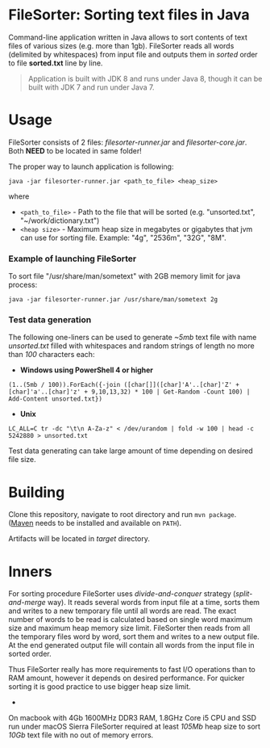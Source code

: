 # FileSorter: Sorting text files in Java

Command-line application written in Java allows to sort contents of text files of various sizes (e.g. more than 1gb).
FileSorter reads all words (delimited by whitespaces) from input file and outputs them in _sorted_ order 
to file **sorted.txt** line by line.

> Application is built with JDK 8 and runs under Java 8, though it can be built with JDK 7 and run under Java 7.

# Usage

FileSorter consists of 2 files: *filesorter-runner.jar* and *filesorter-core.jar*. 
Both **NEED** to be located in same folder!

The proper way to launch application is following:

```
java -jar filesorter-runner.jar <path_to_file> <heap_size>
```
where
- `<path_to_file>` - Path to the file that will be sorted (e.g. "unsorted.txt", "~/work/dictionary.txt")
- `<heap size>` - Maximum heap size in megabytes or gigabytes that jvm can use for sorting file. 
Example: "4g", "2536m", "32G", "8M".

### Example of launching FileSorter

To sort file "/usr/share/man/sometext" with 2GB memory limit for java process:
```
java -jar filesorter-runner.jar /usr/share/man/sometext 2g
```

### Test data generation

The following one-liners can be used to generate *~5mb* text file with name *unsorted.txt* filled with 
whitespaces and random strings of length no more than *100* characters each:
- **Windows using PowerShell 4 or higher**
```
(1..(5mb / 100)).ForEach({-join ([char[]]([char]'A'..[char]'Z' + [char]'a'..[char]'z' + 9,10,13,32) * 100 | Get-Random -Count 100) | Add-Content unsorted.txt})
```
- **Unix**
```
LC_ALL=C tr -dc "\t\n A-Za-z" < /dev/urandom | fold -w 100 | head -c 5242880 > unsorted.txt
```

Test data generating can take large amount of time depending on desired file size.



# Building

Clone this repository, navigate to root directory and run `mvn package`. ([Maven](https://maven.apache.org/) 
needs to be installed and available on `PATH`).

Artifacts will be located in *target* directory.



# Inners

For sorting procedure FileSorter uses *divide-and-conquer* strategy (*split-and-merge* way).
It reads several words from input file at a time, sorts them and writes to a new temporary file until all words are read.
The exact number of words to be read is calculated based on single word maximum size and maximum heap memory size limit.
FileSorter then reads from all the temporary files word by word, sort them and writes to a new output file.
At the end generated output file will contain all words from the input file in sorted order.

Thus FileSorter really has more requirements to fast I/O operations than to RAM amount, 
however it depends on desired performance. For quicker sorting it is good practice to use bigger heap size limit.

-

On macbook with 4Gb 1600MHz DDR3 RAM, 1.8GHz Core i5 CPU and SSD run under macOS Sierra 
FileSorter required at least *105Mb* heap size to sort *10Gb* text file with no out of memory errors.
